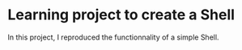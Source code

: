 # Learning project to create a Shell
In this project, I reproduced the functionnality of a simple Shell.
